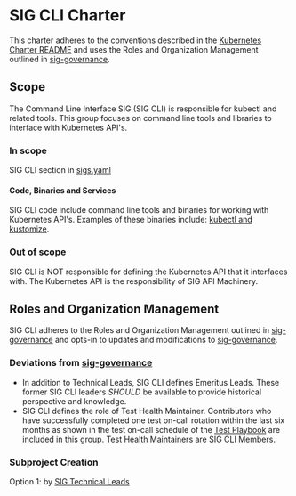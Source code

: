 # SIG CLI Charter

This charter adheres to the conventions described in the [Kubernetes Charter README] and uses
the Roles and Organization Management outlined in [sig-governance].

## Scope

The Command Line Interface SIG (SIG CLI) is responsible for kubectl and
related tools. This group focuses on command line tools and
libraries to interface with Kubernetes API's.

### In scope

SIG CLI section in [sigs.yaml]

#### Code, Binaries and Services

SIG CLI code include command line tools and binaries for working with Kubernetes
API's. Examples of these binaries include: [kubectl and kustomize].

### Out of scope

SIG CLI is NOT responsible for defining the Kubernetes API that it
interfaces with. The Kubernetes API is the responsibility of SIG API Machinery.

## Roles and Organization Management

SIG CLI adheres to the Roles and Organization Management outlined in [sig-governance]
and opts-in to updates and modifications to [sig-governance].

### Deviations from [sig-governance]

- In addition to Technical Leads, SIG CLI defines Emeritus Leads. These former
  SIG CLI leaders *SHOULD* be available to provide historical perspective and
  knowledge.
- SIG CLI defines the role of Test Health Maintainer. Contributors who have
  successfully completed one test on-call rotation within the last six months as
  shown in the test on-call schedule of the [Test Playbook] are included in this
  group. Test Health Maintainers are SIG CLI Members.

### Subproject Creation

Option 1: by [SIG Technical Leads](https://github.com/kubernetes/community/blob/master/committee-steering/governance/sig-governance.md#L100)


[sig-governance]: https://github.com/kubernetes/community/blob/master/committee-steering/governance/sig-governance.md
[sigs.yaml]: https://github.com/kubernetes/community/blob/master/sigs.yaml#L487
[Kubernetes Charter README]: https://github.com/kubernetes/community/blob/master/committee-steering/governance/README.md
[Test Playbook]: https://docs.google.com/document/d/1Z3teqtOLvjAtE-eo0G9tjyZbgNc6bMhYGZmOx76v6oM
[kubectl and kustomize]: https://github.com/kubernetes/community/blob/master/sig-cli/README.md#subprojects
